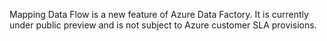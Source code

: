 Mapping Data Flow is a new feature of Azure Data Factory. It is currently under public preview and is not subject to Azure customer SLA provisions.
